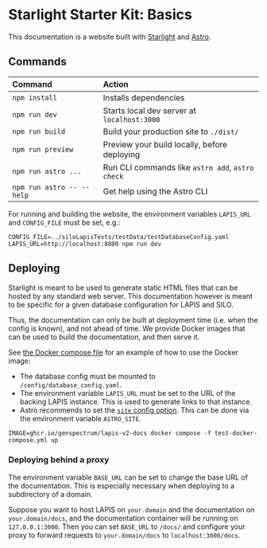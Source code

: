 # Starlight Starter Kit: Basics

This documentation is a website built with
[Starlight](https://starlight.astro.build/) and [Astro](https://docs.astro.build).

## Commands

| Command                   | Action                                           |
|:--------------------------|:-------------------------------------------------|
| `npm install`             | Installs dependencies                            |
| `npm run dev`             | Starts local dev server at `localhost:3000`      |
| `npm run build`           | Build your production site to `./dist/`          |
| `npm run preview`         | Preview your build locally, before deploying     |
| `npm run astro ...`       | Run CLI commands like `astro add`, `astro check` |
| `npm run astro -- --help` | Get help using the Astro CLI                     |

For running and building the website, the environment variables `LAPIS_URL` and `CONFIG_FILE` must be set, e.g.:

```shell
CONFIG_FILE=../siloLapisTests/testData/testDatabaseConfig.yaml LAPIS_URL=http://localhost:8080 npm run dev
```

## Deploying

Starlight is meant to be used to generate static HTML files that can be hosted by any standard web server.
This documentation however is meant to be specific for a given database configuration for LAPIS and SILO.

Thus, the documentation can only be built at deployment time (i.e. when the config is known), and not ahead of time.
We provide Docker images that can be used to build the documentation, and then serve it.

See [the Docker compose file](./test-docker-compose.yml) for an example of how to use the Docker image:
* The database config must be mounted to `/config/database_config.yaml`.
* The environment variable `LAPIS_URL` must be set to the URL of the backing LAPIS instance. 
This is used to generate links to that instance.
* Astro recommends to set the [`site` config option](https://docs.astro.build/en/reference/configuration-reference/#site).
This can be done via the environment variable `ASTRO_SITE`.

```shell
IMAGE=ghcr.io/genspectrum/lapis-v2-docs docker compose -f test-docker-compose.yml up
```

### Deploying behind a proxy

The environment variable `BASE_URL` can be set to change the base URL of the documentation.
This is especially necessary when deploying to a subdirectory of a domain.

Suppose you want to host LAPIS on `your.domain` and the documentation on `your.domain/docs`,
and the documentation container will be running on `127.0.0.1:3000`.
Then you can set `BASE_URL` to `/docs/` and
configure your proxy to forward requests to `your.domain/docs` to `localhost:3000/docs`.
